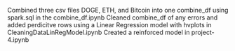 Combined three csv files DOGE, ETH, and Bitcoin into one combine_df using spark.sql in the combine_df.ipynb
Cleaned combine_df of any errors and added perdicitve rows using a Linear Regression model with hvplots in CleaningDataLinRegModel.ipynb
Created a reinforced model in project-4.ipynb
